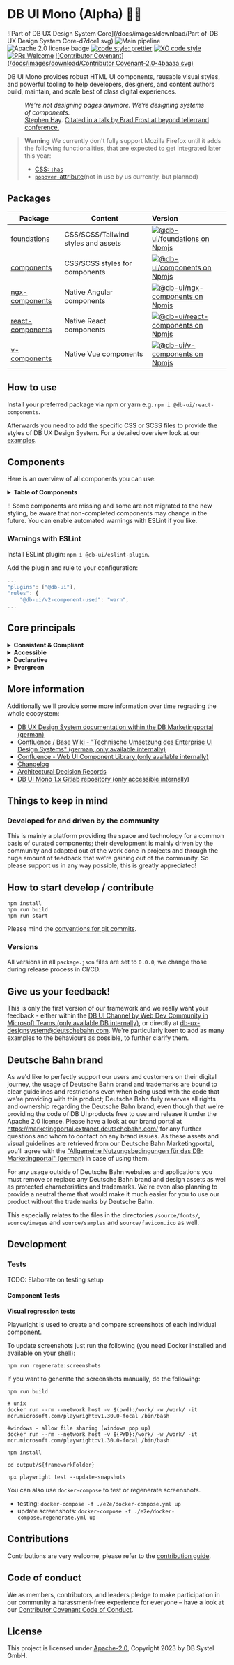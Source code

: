<!-- markdownlint-configure-file { "MD013": false, "MD041":false } -->
<!-- markdownlint-disable MD033 MD010 -->

<img src="docs/images/header_image_0.guetzli.jpg" alt="" srcset="docs/images/header_image_0.guetzli.2x.jpg 2x, docs/images/header_image_0.guetzli.3x.jpg 3x"> <!-- width="830" height="276" //-->

# DB UI Mono (Alpha) 🚂💖

![Part of DB UX Design System Core](/docs/images/download/Part of-DB UX Design System Core-d7dce1.svg)
![Main pipeline](https://github.com/db-ui/mono/actions/workflows/default.yml/badge.svg)
![Apache 2.0 license badge](/docs/images/download/License-Apache_2.0-blue.svg)
[![code style: prettier](/docs/images/download/code_style-prettier-ff69b4.svg?style=flat-square)](https://github.com/prettier/prettier)
[![XO code style](/docs/images/download/code_style-XO-5ed9c7.svg)](https://github.com/xojs/xo)
[![PRs Welcome](/docs/images/download/PRs-welcome-brightgreen.svg?style=flat-square)](http://makeapullrequest.com)
[![Contributor Covenant](/docs/images/download/Contributor Covenant-2.0-4baaaa.svg)](CODE-OF-CONDUCT.md)

DB UI Mono provides robust HTML UI components, reusable visual styles, and powerful tooling to help developers,
designers, and content authors build, maintain, and scale best of class digital experiences.

<figure>
	<cite>We’re not designing pages anymore. We’re designing systems of components.</cite>
	<figcaption><a href="https://bradfrost.com/blog/post/bdconf-stephen-hay-presents-responsive-design-workflow/" target="_blank" rel="noopener noreferrer">Stephen Hay</a>. <a href="https://vimeo.com/67476280" title="Brad Frosts at beyond tellerrand conference regarding Atomic Design" target="_blank" rel="noopener noreferrer">Citated in a talk by Brad Frost at beyond tellerrand conference.</a></figcaption>
</figure>

> **Warning**
> We currently don't fully support Mozilla Firefox until it adds the following functionalities, that are expected to get integrated later this year:
>
> -   [CSS: `:has`](https://caniuse.com/css-has)
> -   [`popover`-attribute](https://caniuse.com/mdn-api_htmlinputelement_popovertargetaction)(not in use by us currently, but planned)

## Packages

| Package                             | Content                             | Version                                                                                                                                                                                                              |
| ----------------------------------- | ----------------------------------- | :------------------------------------------------------------------------------------------------------------------------------------------------------------------------------------------------------------------- |
| [foundations](packages/foundations) | CSS/SCSS/Tailwind styles and assets | [![@db-ui/foundations on Npmjs](https://img.shields.io/npm/v/@db-ui/foundations.svg?color=rgb%28237%2C%2028%2C%2036%29 "npm version")](https://npmjs.com/package/@db-ui/foundations "DB UI – on NPM")                |
| [components](packages/components)   | CSS/SCSS styles for components      | [![@db-ui/components on Npmjs](https://img.shields.io/npm/v/@db-ui/components.svg?color=rgb%28237%2C%2028%2C%2036%29 "npm version")](https://npmjs.com/package/@db-ui/components "DB UI – on NPM")                   |
| [ngx-components](output/angular)    | Native Angular components           | [![@db-ui/ngx-components on Npmjs](https://img.shields.io/npm/v/@db-ui/ngx-components.svg?color=rgb%28237%2C%2028%2C%2036%29 "npm version")](https://npmjs.com/package/@db-ui/ngx-components "DB UI – on NPM")       |
| [react-components](output/react)    | Native React components             | [![@db-ui/react-components on Npmjs](https://img.shields.io/npm/v/@db-ui/react-components.svg?color=rgb%28237%2C%2028%2C%2036%29 "npm version")](https://npmjs.com/package/@db-ui/react-components "DB UI – on NPM") |
| [v-components](output/vue/vue3)     | Native Vue components               | [![@db-ui/v-components on Npmjs](https://img.shields.io/npm/v/@db-ui/v-components.svg?color=rgb%28237%2C%2028%2C%2036%29 "npm version")](https://npmjs.com/package/@db-ui/v-components "DB UI – on NPM")             |

## How to use

Install your preferred package via npm or yarn e.g. `npm i @db-ui/react-components`.

Afterwards you need to add the specific CSS or SCSS files to provide the styles of DB UX Design System.
For a detailed overview look at our [examples](examples).

## Components

Here is an overview of all components you can use:

<details>
  <summary><strong>Table of Components</strong></summary>

| Name                                                                | Category          | Status | Planned for beta |
| ------------------------------------------------------------------- | ----------------- | :----: | :--------------: |
| Accordion                                                           | 04 - Data-Display |   ❌   |        ✅        |
| [Alert](packages/components/src/components/alert)                   | 05 - Feedback     |  Beta  |        ✅        |
| Avatar                                                              | 04 - Data-Display |   ❌   |        ❌        |
| Backdrop                                                            | 06 - Utility      |   ❌   |        ✅        |
| Badge                                                               | 05 - Feedback     |   ❌   |        ✅        |
| Bottom-Navigation                                                   | 02 - Action       |   ❌   |        ❌        |
| Breadcrumbs                                                         | 02 - Action       |   ❌   |        ✅        |
| [Brand](packages/components/src/components/brand)                   | 04 - Data-Display |  Beta  |        ✅        |
| [Button](packages/components/src/components/button)                 | 02 - Action       | Alpha  |        ✅        |
| Button-Group                                                        | 02 - Action       |   ❌   |        ❌        |
| [Card](packages/components/src/components/card)                     | 01 - Layout       | Alpha  |        ✅        |
| Carousel                                                            | 06 - Utility      |   ❌   |        ❌        |
| [Checkbox](packages/components/src/components/checkbox)             | 03 - Data-Input   | Alpha  |        ✅        |
| Combobox                                                            | 03 - Data-Input   |   ❌   |        ❌        |
| Container                                                           | 01 - Layout       |   ❌   |        ❌        |
| Date-Picker                                                         | 03 - Data-Input   |   ❌   |        ❌        |
| [Divider](packages/components/src/components/divider)               | 01 - Layout       | Alpha  |        ✅        |
| [Drawer](packages/components/src/components/drawer)                 | 01 - Layout       |  Beta  |        ✅        |
| Dropdown                                                            | 06 - Utility      |   ❌   |        ✅        |
| Floating-Button                                                     | 02 - Action       |   ❌   |        ❌        |
| Footer                                                              | 01 - Layout       |   ❌   |        ✅        |
| Grid                                                                | 01 - Layout       |   ❌   |        ✅        |
| Header                                                              | 01 - Layout       |   ❌   |        ✅        |
| [Icons](packages/components/src/components/icon)                    | 04 - Data-Display |  Beta  |        ✅        |
| Image                                                               | 04 - Data-Display |   ❌   |        ✅        |
| Indicator                                                           | 04 - Data-Display |   ❌   |        ❌        |
| [Infotext](packages/components/src/components/infotext)             | 04 - Data-Display |  Beta  |        ✅        |
| [Input](packages/components/src/components/input)                   | 03 - Data-Input   | Alpha  |        ✅        |
| [Link](packages/components/src/components/link)                     | 02 - Action       |   ❌   |        ✅        |
| List-Item                                                           | 04 - Data-Display |   ❌   |        ✅        |
| Menu                                                                | 02 - Action       |   ❌   |        ✅        |
| Modal                                                               | 06 - Utility      |   ❌   |        ✅        |
| [NavigationItem](packages/components/src/components/navigationitem) | 05 - Navigation   |  Beta  |        ✅        |
| Notification                                                        | 05 - Feedback     |   ❌   |        ✅        |
| Numbers-Field                                                       | 03 - Data-Input   |   ❌   |        ❌        |
| Pagination                                                          | 02 - Action       |   ❌   |        ❌        |
| Popover                                                             | 06 - Utility      |   ❌   |        ❌        |
| Progress                                                            | 05 - Feedback     |   ❌   |        ❌        |
| [Radio](packages/components/src/components/radio)                   | 03 - Data-Input   | Alpha  |        ✅        |
| Rating                                                              | 03 - Data-Input   |   ❌   |        ❌        |
| [Section](packages/components/src/components/section)               | 01 - Layout       |  Beta  |        ✅        |
| [Select](packages/components/src/components/select)                 | 03 - Data-Input   |  Beta  |        ✅        |
| Skeleton                                                            | 05 - Feedback     |   ❌   |        ❌        |
| Slider                                                              | 03 - Data-Input   |   ❌   |        ❌        |
| Spinner                                                             | 05 - Feedback     |   ❌   |        ❌        |
| Stack/List                                                          | 06 - Utility      |   ❌   |        ✅        |
| Stepper                                                             | 02 - Action       |   ❌   |        ❌        |
| Switch                                                              | 02 - Action       |   ❌   |        ❌        |
| Table                                                               | 04 - Data-Display |   ❌   |        ❌        |
| [Tabs](packages/components/src/components/tabs)                     | 04 - Data-Display | Alpha  |        ❌        |
| [Tag](packages/components/src/components/tag)                       | 04 - Data-Display | Alpha  |        ✅        |
| Text                                                                | 04 - Data-Display |   ❌   |        ✅        |
| Textarea                                                            | 03 - Data-Input   |   ❌   |        ✅        |
| Timeline                                                            | 04 - Data-Display |   ❌   |        ❌        |
| Time-Picker                                                         | 03 - Data-Input   |   ❌   |        ❌        |
| Toggle-Button                                                       | 02 - Action       |   ❌   |        ❌        |
| Tooltip                                                             | 04 - Data-Display |   ❌   |        ❌        |
| Tree                                                                | 04 - Data-Display |   ❌   |        ❌        |
| Upload                                                              | 03 - Data-Input   |   ❌   |        ❌        |

</details>

‼ Some components are missing and some are not migrated to the new styling, be aware that non-completed components may change in the future. You can enable automated warnings with ESLint if you like.

### Warnings with ESLint

Install ESLint plugin: `npm i @db-ui/eslint-plugin`.

Add the plugin and rule to your configuration:

```js
...
"plugins": ["@db-ui"],
"rules": {
	"@db-ui/v2-component-used": "warn",
...
```

## Core principals

<details>
  <summary><strong>
	Consistent & Compliant
	</strong></summary>

DB UI Mono is part of [DB UX Design System Core](https://marketingportal.extranet.deutschebahn.com/marketingportal/Design-Anwendungen/DB-UX-Design-System/Design-fuer-Apps-Web/UI-Komponenten),
that are the guidelines for any Personenverkehr Customer and Deutsche Bahn Enterprise website and web applications.

</details>

<details>
  <summary><strong>Accessible</strong></summary>

DB UI Mono leverages semantic HTML, ARIA roles, states and properties to apply our styles wherever possible, thus
enforcing correct, accessible markup. And we're quality checking this in partnership with
the [Team Digital Accessibility](https://db.de/8pei5n).

</details>
<details>
  <summary><strong>Declarative</strong></summary>

DB UI Mono uses declarative selectors instead of visual helpers to ensure our HTML class names and structure are human
read- and understandable, lean, performant and so much easier to update.

</details>
<details>
  <summary><strong>Evergreen</strong></summary>

As [DB UX Design System](https://marketingportal.extranet.deutschebahn.com/marketingportal/Design-Anwendungen/DB-UX-Design-System/Design-fuer-Apps-Web/UI-Komponenten) evolves, so does DB UI
Mono, meaning apps only need to keep their DB UI Mono package updated to ensure the latest look and feel.

</details>

## More information

Additionally we'll provide some more information over time regrading the whole ecosystem:

-   [DB UX Design System documentation within the DB Marketingportal (german)](https://marketingportal.extranet.deutschebahn.com/marketingportal/Design-Anwendungen/DB-UX-Design-System/Design-fuer-Apps-Web/UI-Komponenten)
-   [Confluence / Base Wiki - "Technische Umsetzung des Enterprise UI Design Systems" (german, only available internally)](https://db.de/pu8moh)
-   [Confluence - Web UI Component Library (only available internally)](https://db.de/1tyr73)
-   [Changelog](https://github.com/db-ui/core/blob/main/CHANGELOG.md)
-   [Architectural Decision Records](https://github.com/db-ui/core/tree/main/docs/adr)
-   [DB UI Mono 1.x Gitlab repository (only accessible internally)](https://db.de/4cwtyn/)

## Things to keep in mind

### Developed for and driven by the community

This is mainly a platform providing the space and technology for a common basis of curated components; their development
is mainly driven by the community and adapted out of the work done in projects and through the huge amount of feedback
that we're gaining out of the community. So please support us in any way possible, this is greatly appreciated!

## How to start develop / contribute

```shell
npm install
npm run build
npm run start
```

Please mind the [conventions for git commits](/docs/conventions.adoc#user-content-git-commits-conventions).

### Versions

All versions in all `package.json` files are set to `0.0.0`, we change those during release process in CI/CD.

<!-- markdownlint-disable MD026 -->

## Give us your feedback!

<!-- markdownlint-disable MD026 -->

<!-- markdownlint-disable MD033 -->

This is only the first version of our framework and we really want your feedback - either within
the <a href="https://db.de/krnm74" target="_blank" rel="noopener noreferrer">DB UI Channel by Web Dev Community in
Microsoft Teams (only available DB internally)</a>, or directly
at [db-ux-designsystem@deutschebahn.com](mailto:db-ux-designsystem@deutschebahn.com). <!-- markdownlint-disable MD033 -->
We're particularly keen to add as many examples to the behaviours as possible, to further clarify them.

## Deutsche Bahn brand

As we'd like to perfectly support our users and customers on their digital journey, the usage of Deutsche Bahn brand and
trademarks are bound to clear guidelines and restrictions even when being used with the code that we're providing with
this product; Deutsche Bahn fully reserves all rights and ownership regarding the Deutsche Bahn brand, even though that
we're providing the code of DB UI products free to use and release it under the Apache 2.0 license.
Please have a look at our brand portal at <https://marketingportal.extranet.deutschebahn.com/> for any further questions
and whom to contact on any brand issues. As these assets and visual guidelines are retrieved from our Deutsche Bahn
Marketingportal, you'll agree with
the ["Allgemeine Nutzungsbedingungen für das DB-Marketingportal" (german)](https://marketingportal.extranet.deutschebahn.com/marketingportal/Nutzungsbedingungen-9702684#)
in case of using them.

For any usage outside of Deutsche Bahn websites and applications you must remove or replace any Deutsche Bahn brand and
design assets as well as protected characteristics and trademarks. We're even also planning to provide a neutral theme
that would make it much easier for you to use our product without the trademarks by Deutsche Bahn.

This especially relates to the files in the directories `/source/fonts/`, `source/images` and `source/samples`
and `source/favicon.ico` as well.

## Development

### Tests

TODO: Elaborate on testing setup

#### Component Tests

**Visual regression tests**

Playwright is used to create and compare screenshots of each individual component.

To update screenshots just run the following (you need Docker installed and available on your shell):

```shell
npm run regenerate:screenshots
```

If you want to generate the screenshots manually, do the following:

```shell
npm run build

# unix
docker run --rm --network host -v $(pwd):/work/ -w /work/ -it mcr.microsoft.com/playwright:v1.30.0-focal /bin/bash

#windows - allow file sharing (windows pop up)
docker run --rm --network host -v ${PWD}:/work/ -w /work/ -it mcr.microsoft.com/playwright:v1.30.0-focal /bin/bash

npm install

cd output/${frameworkFolder}

npx playwright test --update-snapshots
```

You can also use `docker-compose` to test or regenerate screenshots.

-   testing: `docker-compose -f ./e2e/docker-compose.yml up`
-   update screenshots: `docker-compose -f ./e2e/docker-compose.regenerate.yml up`

## Contributions

Contributions are very welcome, please refer to the [contribution guide](CONTRIBUTING.md).

## Code of conduct

We as members, contributors, and leaders pledge to make participation in our
community a harassment-free experience for everyone – have a look at
our [Contributor Covenant Code of Conduct](CODE-OF-CONDUCT.md).

## License

This project is licensed under [Apache-2.0](LICENSE), Copyright 2023 by DB Systel GmbH.
